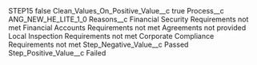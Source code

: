 <?xml version="1.0" encoding="UTF-8"?>
<CustomMetadata xmlns="http://soap.sforce.com/2006/04/metadata" xmlns:xsi="http://www.w3.org/2001/XMLSchema-instance" xmlns:xsd="http://www.w3.org/2001/XMLSchema">
    <label>STEP15</label>
    <protected>false</protected>
    <values>
        <field>Clean_Values_On_Positive_Value__c</field>
        <value xsi:type="xsd:boolean">true</value>
    </values>
    <values>
        <field>Process__c</field>
        <value xsi:type="xsd:string">ANG_NEW_HE_LITE_1_0</value>
    </values>
    <values>
        <field>Reasons__c</field>
        <value xsi:type="xsd:string">Financial Security Requirements not met
Financial Accounts Requirements not met
Agreements not provided
Local Inspection Requirements not met
Corporate Compliance Requirements not met</value>
    </values>
    <values>
        <field>Step_Negative_Value__c</field>
        <value xsi:type="xsd:string">Passed</value>
    </values>
    <values>
        <field>Step_Positive_Value__c</field>
        <value xsi:type="xsd:string">Failed</value>
    </values>
</CustomMetadata>
